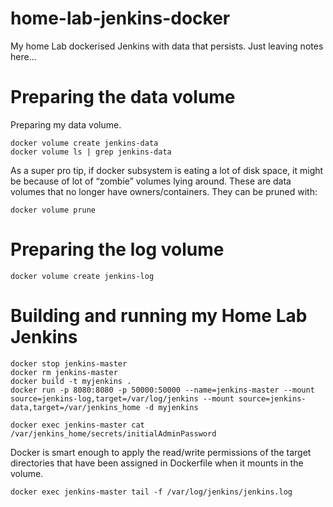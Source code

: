 # home-lab-jenkins-docker

My home Lab dockerised Jenkins with data that persists.
Just leaving notes here...

# Preparing the data volume

Preparing my data volume.

```
docker volume create jenkins-data
docker volume ls | grep jenkins-data
```


As a super pro tip, if docker subsystem is eating a lot of disk space, it might be because of lot of “zombie” volumes lying around. 
These are data volumes that no longer have owners/containers. They can be pruned with:

```
docker volume prune
```

# Preparing the log volume

```
docker volume create jenkins-log
```

# Building and running my Home Lab Jenkins
```
docker stop jenkins-master
docker rm jenkins-master
docker build -t myjenkins .
docker run -p 8080:8080 -p 50000:50000 --name=jenkins-master --mount source=jenkins-log,target=/var/log/jenkins --mount source=jenkins-data,target=/var/jenkins_home -d myjenkins

docker exec jenkins-master cat /var/jenkins_home/secrets/initialAdminPassword

```

Docker is smart enough to apply the read/write permissions of the target directories that have been assigned in Dockerfile when it mounts in the volume. 

```
docker exec jenkins-master tail -f /var/log/jenkins/jenkins.log
```